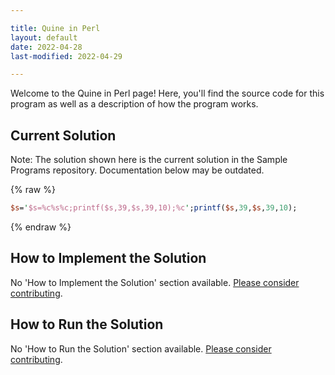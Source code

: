 ```yaml
---

title: Quine in Perl
layout: default
date: 2022-04-28
last-modified: 2022-04-29

---
```


Welcome to the Quine in Perl page! Here, you'll find the source code for this program as well as a description of how the program works.

## Current Solution

Note: The solution shown here is the current solution in the Sample Programs repository. Documentation below may be outdated.

{% raw %}

```Perl
$s='$s=%c%s%c;printf($s,39,$s,39,10);%c';printf($s,39,$s,39,10);

```

{% endraw %}

## How to Implement the Solution

No 'How to Implement the Solution' section available. [Please consider contributing](https://github.com/TheRenegadeCoder/sample-programs-website).

## How to Run the Solution

No 'How to Run the Solution' section available. [Please consider contributing](https://github.com/TheRenegadeCoder/sample-programs-website).